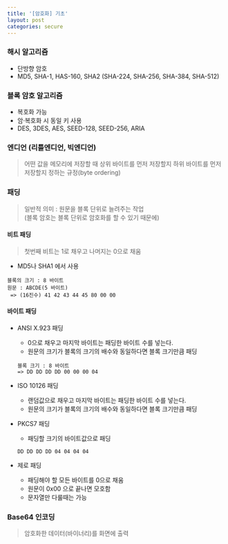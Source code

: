 ```yaml
---
title: '[암호화] 기초'
layout: post
categories: secure
---
```


### 해시 알고리즘
- 단방향 암호
- MD5, SHA-1, HAS-160, SHA2 (SHA-224, SHA-256, SHA-384, SHA-512)

### 블록 암호 알고리즘
- 복호화 가능  
- 암·복호화 시 동일 키 사용
- DES, 3DES, AES, SEED-128, SEED-256, ARIA

### 엔디언 (리틀엔디언, 빅엔디언)
> 어떤 값을 메모리에 저장할 때 상위 바이트를 먼저 저장할지 하위 바이트를 먼저 저장할지 정하는 규정(byte ordering)

### 패딩
> 일반적 의미 : 원문을 블록 단위로 늘려주는 작업  
(블록 암호는 블록 단위로 암호화를 할 수 있기 때문에)

#### 비트 패딩
> 첫번째 비트는 1로 채우고 나머지는 0으로 채움  

- MD5나 SHA1 에서 사용

```text
블록의 크기 : 8 바이트
원문 : ABCDE(5 바이트)
 => (16진수) 41 42 43 44 45 80 00 00
```

#### 바이트 패딩
- ANSI X.923 패딩
    - 0으로 채우고 마지막 바이트는 패딩한 바이트 수를 넣는다.
    - 원문의 크기가 블록의 크기의 배수와 동일하다면 블록 크기만큼 패딩

    ```text
    블록 크기 : 8 바이트
    => DD DD DD DD 00 00 00 04
    ```
- ISO 10126 패딩 
    - 랜덤값으로 채우고 마지막 바이트는 패딩한 바이트 수를 넣는다.
    - 원문의 크기가 블록의 크기의 배수와 동일하다면 블록 크기만큼 패딩
- PKCS7 패딩
    - 패딩할 크기의 바이트값으로 패딩
    
    ```text
    DD DD DD DD 04 04 04 04
    ```
- 제로 패딩
    - 패딩해야 할 모든 바이트를 0으로 채움 
    - 원문이 0x00 으로 끝나면 모호함
    - 문자열만 다룰때는 가능
    
### Base64 인코딩
> 암호화한 데이터(바이너리)를 화면에 출력        